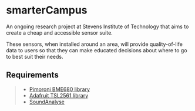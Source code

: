 # smarterCampus
An ongoing research project at Stevens Institute of Technology that aims to create a cheap and accessible sensor suite.  
  
These sensors, when installed around an area, will provide quality-of-life data to users so that they can make educated decisions about where to go to best suit their needs.  

## Requirements
> * [Pimoroni BME680 library](https://github.com/pimoroni/bme680)  
> * [Adafruit TSL2561 library](https://github.com/sim0nx/tsl2561)  
> * [SoundAnalyse](https://github.com/ExCiteS/SLMPi/tree/master/SoundAnalyse-0.1.1)
